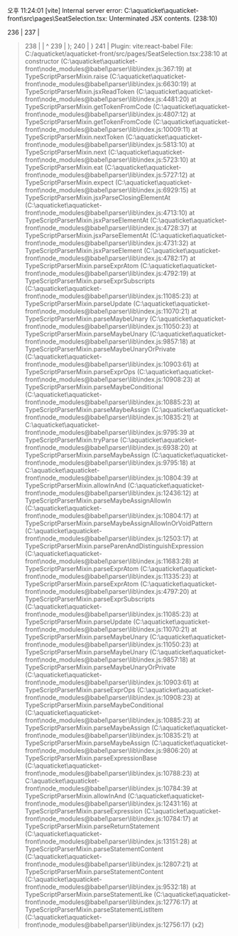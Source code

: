 오후 11:24:01 [vite] Internal server error: C:\aquaticket\aquaticket-front\src\pages\SeatSelection.tsx: Unterminated JSX contents. (238:10)

  236 |         </div>
  237 |       </div>
> 238 |     </div>
      |           ^
  239 |   );
  240 | }
  241 |
  Plugin: vite:react-babel
  File: C:/aquaticket/aquaticket-front/src/pages/SeatSelection.tsx:238:10
      at constructor (C:\aquaticket\aquaticket-front\node_modules\@babel\parser\lib\index.js:367:19)
      at TypeScriptParserMixin.raise (C:\aquaticket\aquaticket-front\node_modules\@babel\parser\lib\index.js:6630:19)
      at TypeScriptParserMixin.jsxReadToken (C:\aquaticket\aquaticket-front\node_modules\@babel\parser\lib\index.js:4481:20)
      at TypeScriptParserMixin.getTokenFromCode (C:\aquaticket\aquaticket-front\node_modules\@babel\parser\lib\index.js:4807:12)
      at TypeScriptParserMixin.getTokenFromCode (C:\aquaticket\aquaticket-front\node_modules\@babel\parser\lib\index.js:10009:11)
      at TypeScriptParserMixin.nextToken (C:\aquaticket\aquaticket-front\node_modules\@babel\parser\lib\index.js:5813:10)
      at TypeScriptParserMixin.next (C:\aquaticket\aquaticket-front\node_modules\@babel\parser\lib\index.js:5723:10)
      at TypeScriptParserMixin.eat (C:\aquaticket\aquaticket-front\node_modules\@babel\parser\lib\index.js:5727:12)
      at TypeScriptParserMixin.expect (C:\aquaticket\aquaticket-front\node_modules\@babel\parser\lib\index.js:6929:15)
      at TypeScriptParserMixin.jsxParseClosingElementAt (C:\aquaticket\aquaticket-front\node_modules\@babel\parser\lib\index.js:4713:10)
      at TypeScriptParserMixin.jsxParseElementAt (C:\aquaticket\aquaticket-front\node_modules\@babel\parser\lib\index.js:4728:37)
      at TypeScriptParserMixin.jsxParseElementAt (C:\aquaticket\aquaticket-front\node_modules\@babel\parser\lib\index.js:4731:32)
      at TypeScriptParserMixin.jsxParseElement (C:\aquaticket\aquaticket-front\node_modules\@babel\parser\lib\index.js:4782:17)
      at TypeScriptParserMixin.parseExprAtom (C:\aquaticket\aquaticket-front\node_modules\@babel\parser\lib\index.js:4792:19)
      at TypeScriptParserMixin.parseExprSubscripts (C:\aquaticket\aquaticket-front\node_modules\@babel\parser\lib\index.js:11085:23)
      at TypeScriptParserMixin.parseUpdate (C:\aquaticket\aquaticket-front\node_modules\@babel\parser\lib\index.js:11070:21)
      at TypeScriptParserMixin.parseMaybeUnary (C:\aquaticket\aquaticket-front\node_modules\@babel\parser\lib\index.js:11050:23)
      at TypeScriptParserMixin.parseMaybeUnary (C:\aquaticket\aquaticket-front\node_modules\@babel\parser\lib\index.js:9857:18)
      at TypeScriptParserMixin.parseMaybeUnaryOrPrivate (C:\aquaticket\aquaticket-front\node_modules\@babel\parser\lib\index.js:10903:61)
      at TypeScriptParserMixin.parseExprOps (C:\aquaticket\aquaticket-front\node_modules\@babel\parser\lib\index.js:10908:23)
      at TypeScriptParserMixin.parseMaybeConditional (C:\aquaticket\aquaticket-front\node_modules\@babel\parser\lib\index.js:10885:23)
      at TypeScriptParserMixin.parseMaybeAssign (C:\aquaticket\aquaticket-front\node_modules\@babel\parser\lib\index.js:10835:21)
      at C:\aquaticket\aquaticket-front\node_modules\@babel\parser\lib\index.js:9795:39
      at TypeScriptParserMixin.tryParse (C:\aquaticket\aquaticket-front\node_modules\@babel\parser\lib\index.js:6938:20)
      at TypeScriptParserMixin.parseMaybeAssign (C:\aquaticket\aquaticket-front\node_modules\@babel\parser\lib\index.js:9795:18)
      at C:\aquaticket\aquaticket-front\node_modules\@babel\parser\lib\index.js:10804:39
      at TypeScriptParserMixin.allowInAnd (C:\aquaticket\aquaticket-front\node_modules\@babel\parser\lib\index.js:12436:12)
      at TypeScriptParserMixin.parseMaybeAssignAllowIn (C:\aquaticket\aquaticket-front\node_modules\@babel\parser\lib\index.js:10804:17)
      at TypeScriptParserMixin.parseMaybeAssignAllowInOrVoidPattern (C:\aquaticket\aquaticket-front\node_modules\@babel\parser\lib\index.js:12503:17)
      at TypeScriptParserMixin.parseParenAndDistinguishExpression (C:\aquaticket\aquaticket-front\node_modules\@babel\parser\lib\index.js:11683:28)
      at TypeScriptParserMixin.parseExprAtom (C:\aquaticket\aquaticket-front\node_modules\@babel\parser\lib\index.js:11335:23)
      at TypeScriptParserMixin.parseExprAtom (C:\aquaticket\aquaticket-front\node_modules\@babel\parser\lib\index.js:4797:20)
      at TypeScriptParserMixin.parseExprSubscripts (C:\aquaticket\aquaticket-front\node_modules\@babel\parser\lib\index.js:11085:23)
      at TypeScriptParserMixin.parseUpdate (C:\aquaticket\aquaticket-front\node_modules\@babel\parser\lib\index.js:11070:21)
      at TypeScriptParserMixin.parseMaybeUnary (C:\aquaticket\aquaticket-front\node_modules\@babel\parser\lib\index.js:11050:23)
      at TypeScriptParserMixin.parseMaybeUnary (C:\aquaticket\aquaticket-front\node_modules\@babel\parser\lib\index.js:9857:18)
      at TypeScriptParserMixin.parseMaybeUnaryOrPrivate (C:\aquaticket\aquaticket-front\node_modules\@babel\parser\lib\index.js:10903:61)
      at TypeScriptParserMixin.parseExprOps (C:\aquaticket\aquaticket-front\node_modules\@babel\parser\lib\index.js:10908:23)
      at TypeScriptParserMixin.parseMaybeConditional (C:\aquaticket\aquaticket-front\node_modules\@babel\parser\lib\index.js:10885:23)
      at TypeScriptParserMixin.parseMaybeAssign (C:\aquaticket\aquaticket-front\node_modules\@babel\parser\lib\index.js:10835:21)
      at TypeScriptParserMixin.parseMaybeAssign (C:\aquaticket\aquaticket-front\node_modules\@babel\parser\lib\index.js:9806:20)
      at TypeScriptParserMixin.parseExpressionBase (C:\aquaticket\aquaticket-front\node_modules\@babel\parser\lib\index.js:10788:23)
      at C:\aquaticket\aquaticket-front\node_modules\@babel\parser\lib\index.js:10784:39
      at TypeScriptParserMixin.allowInAnd (C:\aquaticket\aquaticket-front\node_modules\@babel\parser\lib\index.js:12431:16)
      at TypeScriptParserMixin.parseExpression (C:\aquaticket\aquaticket-front\node_modules\@babel\parser\lib\index.js:10784:17)
      at TypeScriptParserMixin.parseReturnStatement (C:\aquaticket\aquaticket-front\node_modules\@babel\parser\lib\index.js:13151:28)
      at TypeScriptParserMixin.parseStatementContent (C:\aquaticket\aquaticket-front\node_modules\@babel\parser\lib\index.js:12807:21)
      at TypeScriptParserMixin.parseStatementContent (C:\aquaticket\aquaticket-front\node_modules\@babel\parser\lib\index.js:9532:18)
      at TypeScriptParserMixin.parseStatementLike (C:\aquaticket\aquaticket-front\node_modules\@babel\parser\lib\index.js:12776:17)
      at TypeScriptParserMixin.parseStatementListItem (C:\aquaticket\aquaticket-front\node_modules\@babel\parser\lib\index.js:12756:17) (x2)
